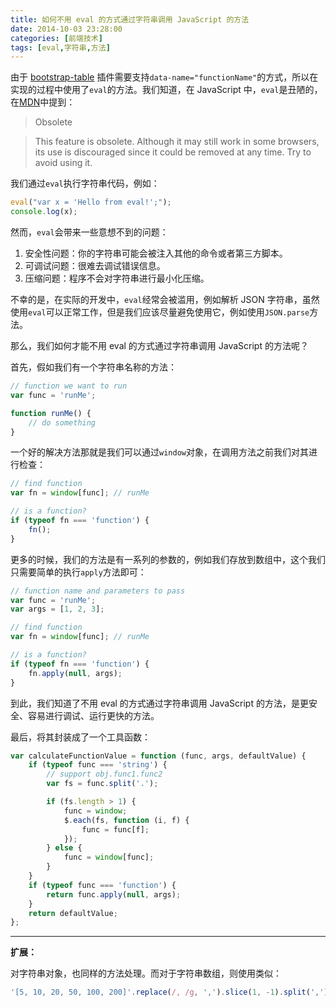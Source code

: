 ```yaml
---
title: 如何不用 eval 的方式通过字符串调用 JavaScript 的方法
date: 2014-10-03 23:28:00
categories: [前端技术]
tags: [eval,字符串,方法]
---
```


由于 [bootstrap-table](https://github.com/wenzhixin/bootstrap-table) 插件需要支持`data-name="functionName"`的方式，所以在实现的过程中使用了`eval`的方法。我们知道，在 JavaScript 中，`eval`是丑陋的，在[MDN](https://developer.mozilla.org/en-US/docs/Web/JavaScript/Reference/Global_Objects/Object/eval)中提到：

> Obsolete

> This feature is obsolete. Although it may still work in some browsers, its use is discouraged since it could be removed at any time. Try to avoid using it.

我们通过`eval`执行字符串代码，例如：
```js
eval("var x = 'Hello from eval!';");
console.log(x);
```

然而，`eval`会带来一些意想不到的问题：

1. 安全性问题：你的字符串可能会被注入其他的命令或者第三方脚本。
2. 可调试问题：很难去调试错误信息。
3. 压缩问题：程序不会对字符串进行最小化压缩。

不幸的是，在实际的开发中，`eval`经常会被滥用，例如解析 JSON 字符串，虽然使用`eval`可以正常工作，但是我们应该尽量避免使用它，例如使用`JSON.parse`方法。

那么，我们如何才能不用 eval 的方式通过字符串调用 JavaScript 的方法呢？

首先，假如我们有一个字符串名称的方法：
```js
// function we want to run
var func = 'runMe';

function runMe() {
    // do something
}
```

一个好的解决方法那就是我们可以通过`window`对象，在调用方法之前我们对其进行检查：
```js
// find function
var fn = window[func]; // runMe

// is a function?
if (typeof fn === 'function') {
    fn();
}
```

更多的时候，我们的方法是有一系列的参数的，例如我们存放到数组中，这个我们只需要简单的执行`apply`方法即可：
```js
// function name and parameters to pass
var func = 'runMe';
var args = [1, 2, 3];

// find function
var fn = window[func]; // runMe

// is a function?
if (typeof fn === 'function') {
    fn.apply(null, args);
}
```

到此，我们知道了不用 eval 的方式通过字符串调用 JavaScript 的方法，是更安全、容易进行调试、运行更快的方法。

最后，将其封装成了一个工具函数：
```js
var calculateFunctionValue = function (func, args, defaultValue) {
    if (typeof func === 'string') {
        // support obj.func1.func2
        var fs = func.split('.');

        if (fs.length > 1) {
            func = window;
            $.each(fs, function (i, f) {
                func = func[f];
            });
        } else {
            func = window[func];
        }
    }
    if (typeof func === 'function') {
        return func.apply(null, args);
    }
    return defaultValue;
};
```

___

**扩展：**

对字符串对象，也同样的方法处理。而对于字符串数组，则使用类似：
```js
'[5, 10, 20, 50, 100, 200]'.replace(/, /g, ',').slice(1, -1).split(',');
```
